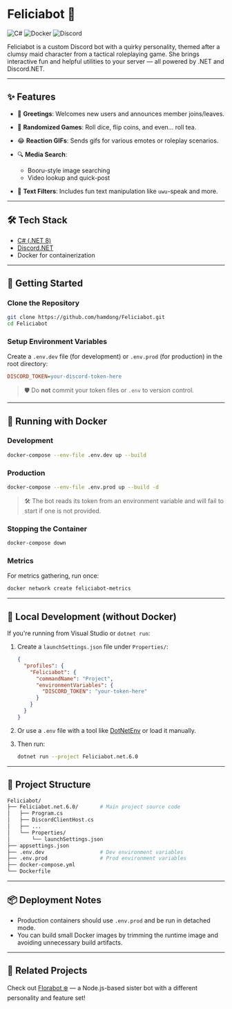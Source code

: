 # Feliciabot 🍵

![C#](https://img.shields.io/badge/C%23-.NET%208-%23239120?style=flat-square&logo=c-sharp&logoColor=white)
![Docker](https://img.shields.io/badge/Docker-Supported-%230db7ed?style=flat-square&logo=docker&logoColor=white)
![Discord](https://img.shields.io/badge/Discord-Bot-%235865F2?style=flat-square&logo=discord&logoColor=white)

Feliciabot is a custom Discord bot with a quirky personality, themed after a clumsy maid character from a tactical roleplaying game. She brings interactive fun and helpful utilities to your server — all powered by .NET and Discord.NET.

---

## ✨ Features

- 👋 **Greetings**: Welcomes new users and announces member joins/leaves.
- 🎲 **Randomized Games**: Roll dice, flip coins, and even… roll tea.
- 😂 **Reaction GIFs**: Sends gifs for various emotes or roleplay scenarios.
- 🔍 **Media Search**:

  - Booru-style image searching
  - Video lookup and quick-post

- 💬 **Text Filters**: Includes fun text manipulation like `uwu`-speak and more.

---

## 🛠️ Tech Stack

- [C# (.NET 8)](https://dotnet.microsoft.com/en-us/)
- [Discord.NET](https://github.com/discord-net/Discord.Net)
- Docker for containerization

---

## 🚀 Getting Started

### Clone the Repository

```bash
git clone https://github.com/hamdong/Feliciabot.git
cd Feliciabot
```

### Setup Environment Variables

Create a `.env.dev` file (for development) or `.env.prod` (for production) in the root directory:

```ini
DISCORD_TOKEN=your-discord-token-here
```

> 🛡️ Do **not** commit your token files or `.env` to version control.

---

## 🐳 Running with Docker

### Development

```bash
docker-compose --env-file .env.dev up --build
```

### Production

```bash
docker-compose --env-file .env.prod up --build -d
```

> 🛠️ The bot reads its token from an environment variable and will fail to start if one is not provided.

### Stopping the Container

```bash
docker-compose down
```

### Metrics

For metrics gathering, run once:

```bash
docker network create feliciabot-metrics
```

---

## 🧪 Local Development (without Docker)

If you're running from Visual Studio or `dotnet run`:

1. Create a `launchSettings.json` file under `Properties/`:

   ```json
   {
     "profiles": {
       "Feliciabot": {
         "commandName": "Project",
         "environmentVariables": {
           "DISCORD_TOKEN": "your-token-here"
         }
       }
     }
   }
   ```

2. Or use a `.env` file with a tool like [DotNetEnv](https://github.com/tonerdo/dotnet-env) or load it manually.

3. Then run:

   ```bash
   dotnet run --project Feliciabot.net.6.0
   ```

---

## 📁 Project Structure

```bash
Feliciabot/
├── Feliciabot.net.6.0/       # Main project source code
│   ├── Program.cs
│   ├── DiscordClientHost.cs
│   ├── ...
│   └── Properties/
│       └── launchSettings.json
├── appsettings.json
├── .env.dev                  # Dev environment variables
├── .env.prod                 # Prod environment variables
├── docker-compose.yml
└── Dockerfile
```

---

## 📦 Deployment Notes

- Production containers should use `.env.prod` and be run in detached mode.
- You can build small Docker images by trimming the runtime image and avoiding unnecessary build artifacts.

---

## 🤝 Related Projects

Check out [Florabot ❄️](https://github.com/your-username/Florabot) — a Node.js-based sister bot with a different personality and feature set!
